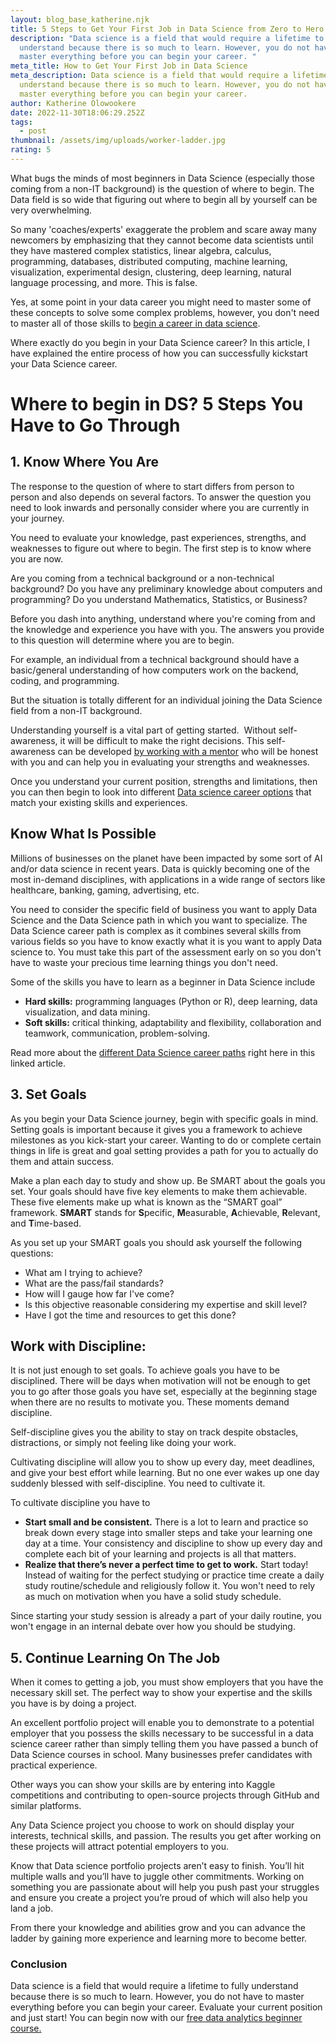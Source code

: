 ```yaml
---
layout: blog_base_katherine.njk
title: 5 Steps to Get Your First Job in Data Science from Zero to Hero
description: "Data science is a field that would require a lifetime to fully
  understand because there is so much to learn. However, you do not have to
  master everything before you can begin your career. "
meta_title: How to Get Your First Job in Data Science
meta_description: Data science is a field that would require a lifetime to fully
  understand because there is so much to learn. However, you do not have to
  master everything before you can begin your career.
author: Katherine Olowookere
date: 2022-11-30T18:06:29.252Z
tags:
  - post
thumbnail: /assets/img/uploads/worker-ladder.jpg
rating: 5
---
```

<!--StartFragment-->

What bugs the minds of most beginners in Data Science (especially those coming from a non-IT background) is the question of where to begin. The Data field is so wide that figuring out where to begin all by yourself can be very overwhelming. 



So many 'coaches/experts' exaggerate the problem and scare away many newcomers by emphasizing that they cannot become data scientists until they have mastered complex statistics, linear algebra, calculus, programming, databases, distributed computing, machine learning, visualization, experimental design, clustering, deep learning, natural language processing, and more. This is false.



Yes, at some point in your data career you might need to master some of these concepts to solve some complex problems, however, you don't need to master all of those skills to [begin a career in data science](https://saeedmirshekari.com/ecourse-bdsf/). 



Where exactly do you begin in your Data Science career? In this article, I have explained the entire process of how you can successfully kickstart your Data Science career. 

<h1>Where to begin in DS? 5 Steps You Have to Go Through </h1>

<h2>1. Know Where You Are</h2>

The response to the question of where to start differs from person to person and also depends on several factors. To answer the question you need to look inwards and personally consider where you are currently in your journey.

You need to evaluate your knowledge, past experiences, strengths, and weaknesses to figure out where to begin. The first step is to know where you are now. 

Are you coming from a technical background or a non-technical background? Do you have any preliminary knowledge about computers and programming? Do you understand Mathematics, Statistics, or Business? 

Before you dash into anything, understand where you're coming from and the knowledge and experience you have with you. The answers you provide to this question will determine where you are to begin. 

For example, an individual from a technical background should have a basic/general understanding of how computers work on the backend, coding, and programming. 

But the situation is totally different for an individual joining the Data Science field from a non-IT background.

Understanding yourself is a vital part of getting started.  Without self-awareness, it will be difficult to make the right decisions. This self-awareness can be developed [by working with a mentor](https://saeedmirshekari.com/team/) who will be honest with you and can help you in evaluating your strengths and weaknesses. 

Once you understand your current position, strengths and limitations, then you can then begin to look into different [Data science career options](https://saeedmirshekari.com/blog/the-4-different-shades-of-data-scientists/) that match your existing skills and experiences.

<h2>Know What Is Possible</h2>

Millions of businesses on the planet have been impacted by some sort of AI and/or data science in recent years. Data is quickly becoming one of the most in-demand disciplines, with applications in a wide range of sectors like healthcare, banking, gaming, advertising, etc. 

You need to consider the specific field of business you want to apply Data Science and the Data Science path in which you want to specialize. The Data Science career path is complex as it combines several skills from various fields so you have to know exactly what it is you want to apply Data science to. You must take this part of the assessment early on so you don't have to waste your precious time learning things you don't need. 

Some of the skills you have to learn as a beginner in Data Science include 

* **Hard skills:** programming languages (Python or R), deep learning, data visualization, and data mining. 
* **Soft skills:** critical thinking, adaptability and flexibility, collaboration and teamwork, communication, problem-solving. 

Read more about the [different Data Science career paths](https://saeedmirshekari.com/blog/the-4-different-shades-of-data-scientists/) right here in this linked article.

<h2>3. Set Goals</h2>

As you begin your Data Science journey, begin with specific goals in mind. Setting goals is important because it gives you a framework to achieve milestones as you kick-start your career. Wanting to do or complete certain things in life is great and goal setting provides a path for you to actually do them and attain success. 

Make a plan each day to study and show up. Be SMART about the goals you set. Your goals should have five key elements to make them achievable. These five elements make up what is known as the “SMART goal” framework. **SMART** stands for **S**pecific, **M**easurable, **A**chievable, **R**elevant, and **T**ime-based. 

As you set up your SMART goals you should ask yourself the following questions: 

* What am I trying to achieve?
* What are the pass/fail standards?
* How will I gauge how far I've come?
* Is this objective reasonable considering my expertise and skill level?
* Have I got the time and resources to get this done?

<h2>Work with Discipline: </h2>

It is not just enough to set goals. To achieve goals you have to be disciplined. There will be days when motivation will not be enough to get you to go after those goals you have set, especially at the beginning stage when there are no results to motivate you. These moments demand discipline.

Self-discipline gives you the ability to stay on track despite obstacles, distractions, or simply not feeling like doing your work. 

Cultivating discipline will allow you to show up every day, meet deadlines, and give your best effort while learning. But no one ever wakes up one day suddenly blessed with self-discipline. You need to cultivate it.

To cultivate discipline you have to

* **Start small and be consistent.** There is a lot to learn and practice so break down every stage into smaller steps and take your learning one day at a time. Your consistency and discipline to show up every day and complete each bit of your learning and projects is all that matters. 
* **Realize that there’s never a perfect time to get to work.** Start today! Instead of waiting for the perfect studying or practice time create a daily study routine/schedule and religiously follow it. You won't need to rely as much on motivation when you have a solid study schedule.

Since starting your study session is already a part of your daily routine, you won't engage in an internal debate over how you should be studying.

<h2> 5. Continue Learning On The Job</h2>

When it comes to getting a job, you must show employers that you have the necessary skill set. The perfect way to show your expertise and the skills you have is by doing a project. 

An excellent portfolio project will enable you to demonstrate to a potential employer that you possess the skills necessary to be successful in a data science career rather than simply telling them you have passed a bunch of Data Science courses in school. Many businesses prefer candidates with practical experience.

Other ways you can show your skills are by entering into Kaggle competitions and contributing to open-source projects through GitHub and similar platforms.

Any Data Science project you choose to work on should display your interests, technical skills, and passion. The results you get after working on these projects will attract potential employers to you. 

Know that Data science portfolio projects aren’t easy to finish. You’ll hit multiple walls and you’ll have to juggle other commitments. Working on something you are passionate about will help you push past your struggles and ensure you create a project you’re proud of which will also help you land a job. 



From there your knowledge and abilities grow and you can advance the ladder by gaining more experience and learning more to become better.  

<h3>Conclusion</h3>

Data science is a field that would require a lifetime to fully understand because there is so much to learn. However, you do not have to master everything before you can begin your career. Evaluate your current position and just start! You can begin now with our [free data analytics beginner course.](https://saeedmirshekari.com/ecourse-bdsf/)

<!--EndFragment-->